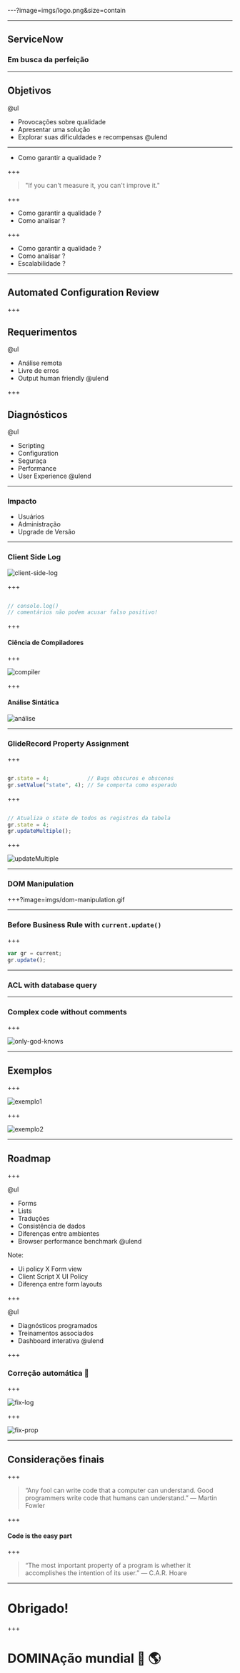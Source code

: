 ---?image=imgs/logo.png&size=contain

---

## ServiceNow

### Em busca da perfeição

---

## Objetivos

@ul
- Provocações sobre qualidade
- Apresentar uma solução
- Explorar suas dificuldades e recompensas
@ulend

---

- Como garantir a qualidade ?

+++

 > "If you can't measure it, you can't improve it."

+++

- Como garantir a qualidade ?
- Como analisar ?

+++

- Como garantir a qualidade ?
- Como analisar ?
- Escalabilidade ?

---

## Automated Configuration Review

+++

## Requerimentos

@ul
- Análise remota
- Livre de erros
- Output human friendly
@ulend

+++

## Diagnósticos

@ul
- Scripting
- Configuration
- Seguraça
- Performance
- User Experience
@ulend

---

### Impacto

- Usuários
- Administração
- Upgrade de Versão

---

### Client Side Log

![client-side-log](./imgs/client-side-log.png)

+++

```javascript

// console.log() 
// comentários não podem acusar falso positivo!

```

+++

#### Ciência de Compiladores

+++

![compiler](./imgs/compiler-error.png)

+++

#### Análise Sintática

![análise](./imgs/analise-sintatica.png)

---

### GlideRecord Property Assignment

+++

```javascript

gr.state = 4;            // Bugs obscuros e obscenos
gr.setValue("state", 4); // Se comporta como esperado

```

+++

```javascript

// Atualiza o state de todos os registros da tabela
gr.state = 4;      
gr.updateMultiple();

```

+++

![updateMultiple](imgs/update-multiple-doc.png)

---

### DOM Manipulation

+++?image=imgs/dom-manipulation.gif

---

### Before Business Rule with `current.update()`

+++

```javascript
var gr = current;
gr.update();
```

---

### ACL with database query

---

### Complex code without comments

+++

![only-god-knows](imgs/only-god.png)

---

## Exemplos

+++

![exemplo1](imgs/exemplo1.png)

+++

![exemplo2](imgs/exemplo2.png)

---

## Roadmap

+++

@ul
- Forms 
- Lists 
- Traduções
- Consistência de dados
- Diferenças entre ambientes
- Browser performance benchmark
@ulend

Note:

- Ui policy X Form view
- Client Script X UI Policy
- Diferença entre form layouts

+++

@ul
- Diagnósticos programados
- Treinamentos associados
- Dashboard interativa
@ulend

+++

### Correção automática 🚀

+++

![fix-log](imgs/fix-log.png)

+++

![fix-prop](imgs/fix-prop.png)

---

## Considerações finais

+++

> “Any fool can write code that a computer can understand. Good programmers write code that humans can understand.”
> ― Martin Fowler

+++

#### Code is the easy part

+++

> “The most important property of a program is whether it accomplishes the intention of its user.”
> ― C.A.R. Hoare

---

# Obrigado!

+++

# DOMINAção mundial 💪 🌎

